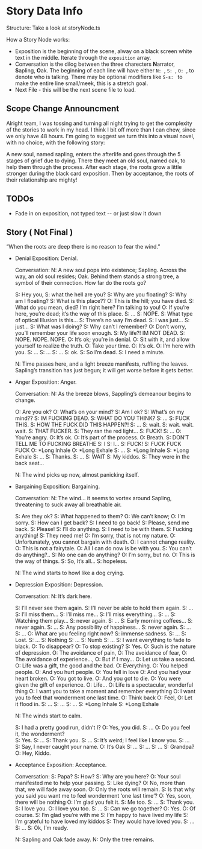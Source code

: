 # Story Data Info

Structure: Take a look at storyNode.ts 

How a Story Node works:
- Exposition is the beginning of the scene, alway on a black screen white text in the middle. Iterate through the `exposition` array.
- Conversation is the dilog between the three charecters **N**arrator, **S**apling, **O**ak. The beginning of each line will have either `N: `, `S: `, `O: `, to denote who is talking. There may be optional modifiers like `S-s: ` to make the entire line small/meek, this is a stretch goal.
- Next File - this will be the next scene file to load.

## Scope Change Announcment

Alright team, I was tossing and turning all night trying to get the complexity of the stories to work in my head. I think I bit off more than I can chew, since we only have 48 hours. I'm going to suggest we turn this into a visual novel, with no choice, with the following story:

A new soul, named sapling, enters the afterlife and goes through the 5 stages of grief due to dying. There they meet an old soul, named oak, to help them through the process. After each stage, the roots grow a little stronger during the black card exposition. Then by acceptance, the roots of their relationship are mighty!

## TODOs
- Fade in on exposition, not typed text -- or just slow it down

## Story ( Not Final )

“When the roots are deep there is no reason to fear the wind.”

- Denial
	Exposition: Denial.

	Conversation:
	N: A new soul pops into existence; Sapling. Across the way, an old soul resides; Oak. Behind them stands a strong tree, a symbol of their connection. How far do the roots go?

	S: Hey you, 
	S: what the hell are you? 
	S: Why are you floating? 
	S: Why am I floating? 
	S: What is this place??
	O: This is the hill; you have died.
	S: What do you mean, died? I’m right here? I’m talking to you!
	O: If you’re here, you’re dead; it’s the way of this place.
	S: …
	S: NOPE.
	S: What type of optical Illusion is this… 
	S: There’s no way I’m dead. 
	S: I was just… 
	S: just…
	S: What was I doing? 
	S: Why can’t I remember?
	O: Don’t worry, you’ll remember your life soon enough.
	S: My life?! IM NOT DEAD.
	S: NOPE. NOPE. NOPE.
	O: It’s ok; you’re in denial. 
	O: Sit with it, and allow yourself to realize the truth. 
	O: Take your time. 
	O: It’s ok. 
	O: I’m here with you. 
	S: …
	S: …
	S: …
	S: ok. 
	S: So I’m dead.
	S: I need a minute.

	N: Time passes here, and a light breeze manifests, ruffling the leaves. Sapling’s transition has just begun; it will get worse before it gets better.
	
- Anger
	Exposition: Anger.

	Conversation:
	N: As the breeze blows, Sappling’s demeanour begins to change. 

	O: Are you ok? 
	O: What’s on your mind? 
	S: Am I ok? 
	S: What’s on my mind?? 
	S: IM FUCKING DEAD. 
	S: WHAT DO YOU THINK?
	S: …
	S: FUCK THIS.
	S: HOW THE FUCK DID THIS HAPPEN?!
	S: …
	S: wait.
	S: wait. wait. wait.
	S: THAT FUCKER. 
	S: They ran the red light…
	S: FUCK!
	S: …
	O: You’re angry. 
	O: It’s ok.
	O: It’s part of the process. 
	O: Breath.
	S: DON’T TELL ME TO FUCKING BREATHE
	S: I
	S: I… 
	S: FUCK!
	S: FUCK FUCK FUCK
	O: *Long Inhale
	O: *Long Exhale
	S: …
	S: *Long Inhale
	S: *Long Exhale
	S: …
	S: Thanks.
	S: …
	S: WAIT
	S: My kiddos.
	S: They were in the back seat…

	N: The wind picks up now, almost panicking itself. 

- Bargaining
	Exposition: Bargaining.

	Conversation:
	N: The wind… it seems to vortex around Sapling, threatening to suck away all breathable air.

	S: Are they ok? 
	S: What happened to them?
	O: We can’t know; 
	O: I’m sorry.
	S: How can I get back? 
	S: I need to go back!
	S: Please, send me back.
	S: Please!
	S: I’ll do anything. 
	S: I need to be with them.
	S: Fucking anything! 
	S: They need me!	O:  I’m sorry, that is not my nature.
	O: Unfortunately, you cannot bargain with death.
	O: I cannot change reality. 
	O: This is not a fairytale.
	O: All I can do now is be with you.
	S: You can’t do anything?.. 
	S: No one can do anything?
	O: I’m sorry, but no. 
	O: This is the way of things.
	S: So, It’s all… 
	S: hopeless.

	N: The wind starts to howl like a dog crying.

- Depression
	Exposition: Depression.

	Conversation:
	N: It’s dark here.
	
	S: I’ll never see them again.
	S: I’ll never be able to hold them again.
	S: …
	S: I’ll miss them…
	S: I’ll miss me…
	S: I’ll miss everything…
	S: …
	S: Watching them play…
	S: never again.
	S: …
	S: Early morning coffees…
	S: never again.
	S: …
	S: Any possibility of happiness…
	S: never again.
	S: …
	S: …
	O: What are you feeling right now?
	S: immense sadness.
	S: …
	S: Lost.
	S: …
	S: Nothing
	S: …
	S: Numb
	S: …
	S: I want everything to fade to black.
	O: To disappear? 
	O: To stop existing?
	S: Yes.
	O: Such is the nature of depression.
	O: The avoidance of pain,
	O: The avoidance of fear,
	O: The avoidance of experience…,
	O: But if I may…
	O: Let us take a second.
	O: Life was a gift, the good and the bad.
	O: Everything.
	O: You helped people.
	O: And you hurt people.
	O: You fell in love
	O: And you had your heart broken.
	O: You got to live.
	O: And you got to die.
	O: You were given the gift of experience.
	O: Life… 
	O: Life is a spectacular, wonderful thing
	O: I want you to take a moment and remember everything
	O: I want you to feel that wonderment one last time.
	O: Think back
	O: Feel,
	O: Let it flood in.
	S: …
	S: …
	S: …
	S: *Long Inhale
	S: *Long Exhale
	
	N: The winds start to calm.

	S: I had a pretty good run, didn’t I?
	O: Yes, you did.
	S: …
	O: Do you feel it, the wonderment?	
	S: Yes.
	S: ...
	S: Thank you.
	S: ...
	S: It’s weird; I feel like I know you.
	S: ...
	S: Say, I never caught your name.
	O: It’s Oak
	S: …
	S: …
	S: …
	S: Grandpa?
	O: Hey, Kiddo.

- Acceptance
	Exposition: Acceptance.

	Conversation:
	S: Papa?
	S: How?
	S: Why are you here?
	O: Your soul manifested me to help your passing.
	S: Like dying?
	O: No, more than that, we will fade away soon.
	O: Only the roots will remain.
	S: Is that why you said you want me to feel wonderment ‘one last time’?
	O: Yes, soon, there will be nothing
	O: I’m glad you felt it.
	S: Me too.
	S: …
	S: Thank you.
	S: I love you.
	O: I love you too.
	S: …
	S: Can we go together?
	O: Yes.
	O: Of course.
	S: I’m glad you’re with me
	S: I’m happy to have lived my life
	S: I’m grateful to have loved my kiddos
	S: They would have loved you.
	S: …
	S: …
	S: Ok, I’m ready.
	
	N: Sapling and Oak fade away.
	N: Only the tree remains.
  
